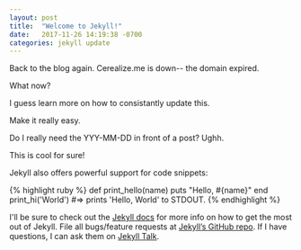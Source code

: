 ```yaml
---
layout: post
title:  "Welcome to Jekyll!"
date:   2017-11-26 14:19:38 -0700
categories: jekyll update
---
```


Back to the blog again. Cerealize.me is down-- the domain expired.

What now?

I guess learn more on how to consistantly update this.

Make it really easy.

Do I really need the YYY-MM-DD in front of a post? Ughh.

This is cool for sure!

Jekyll also offers powerful support for code snippets:

{% highlight ruby %}
def print_hello(name)
  puts "Hello, #{name}"
end
print_hi('World')
#=> prints 'Hello, World' to STDOUT.
{% endhighlight %}

I'll be sure to check out the [Jekyll docs][jekyll-docs] for more info on how to get the most out of Jekyll. File all bugs/feature requests at [Jekyll’s GitHub repo][jekyll-gh]. If I have questions, I can ask them on [Jekyll Talk][jekyll-talk].

[jekyll-docs]: https://jekyllrb.com/docs/home
[jekyll-gh]:   https://github.com/jekyll/jekyll
[jekyll-talk]: https://talk.jekyllrb.com/

